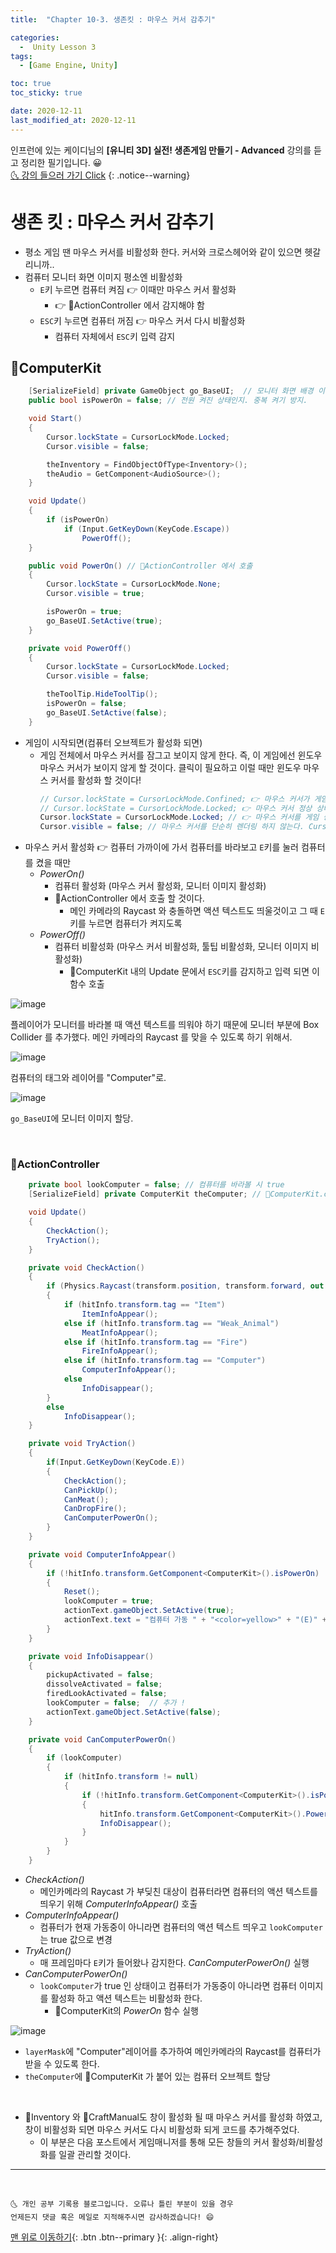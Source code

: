 ```yaml
---
title:  "Chapter 10-3. 생존킷 : 마우스 커서 감추기" 

categories:
  -  Unity Lesson 3 
tags:
  - [Game Engine, Unity]

toc: true
toc_sticky: true

date: 2020-12-11
last_modified_at: 2020-12-11
---
```


인프런에 있는 케이디님의 **[유니티 3D] 실전! 생존게임 만들기 - Advanced** 강의를 듣고 정리한 필기입니다. 😀  
[🌜 강의 들으러 가기 Click](https://www.inflearn.com/course/unity-2#)
{: .notice--warning}


# 생존 킷 : 마우스 커서 감추기

- 평소 게임 땐 마우스 커서를 비활성화 한다. 커서와 크로스헤어와 같이 있으면 헷갈리니까..
- 컴퓨터 모니터 화면 이미지 평소엔 비활성화
  - `E`키 누르면 컴퓨터 켜짐 👉 이때만 마우스 커서 활성화
    - 👉 📜ActionController 에서 감지해야 함
  - `ESC`키 누르면 컴퓨터 꺼짐 👉 마우스 커서 다시 비활성화
    - 컴퓨터 자체에서 `ESC`키 입력 감지


## 📜ComputerKit

```c#
    [SerializeField] private GameObject go_BaseUI;  // 모니터 화면 배경 이미지UI
    public bool isPowerOn = false; // 전원 켜진 상태인지. 중복 켜기 방지.

    void Start()
    {
        Cursor.lockState = CursorLockMode.Locked; 
        Cursor.visible = false; 

        theInventory = FindObjectOfType<Inventory>();
        theAudio = GetComponent<AudioSource>();
    }

    void Update()
    {
        if (isPowerOn)
            if (Input.GetKeyDown(KeyCode.Escape))
                PowerOff();
    }

    public void PowerOn() // 📜ActionController 에서 호출
    {
        Cursor.lockState = CursorLockMode.None;
        Cursor.visible = true; 

        isPowerOn = true;
        go_BaseUI.SetActive(true);
    }

    private void PowerOff()
    {
        Cursor.lockState = CursorLockMode.Locked;
        Cursor.visible = false;

        theToolTip.HideToolTip();
        isPowerOn = false;
        go_BaseUI.SetActive(false);
    }
```

- 게임이 시작되면(컴퓨터 오브젝트가 활성화 되면)
  - 게임 전체에서 마우스 커서를 잠그고 보이지 않게 한다. 즉, 이 게임에선 윈도우 마우스 커서가 보이지 않게 할 것이다. 클릭이 필요하고 이럴 때만 윈도우 마우스 커서를 활성화 할 것이다! 
    ```c#
    // Cursor.lockState = CursorLockMode.Confined; 👉 마우스 커서가 게임의 창 밖으로 이탈되지 않도록 함.
    // Cursor.lockState = CursorLockMode.Locked; 👉 마우스 커서 정상 상태. 게임 중에 마우스 커서가 보임.
    Cursor.lockState = CursorLockMode.Locked; // 👉 마우스 커서를 게임 중앙 좌표에 고정시키고 잠궈버린다. 렌더링도 하지 않게 한다.
    Cursor.visible = false; // 마우스 커서를 단순히 렌더링 하지 않는다. CursorLockMode.Locked 에서도 렌더링 안하게 해주지만  보통 같이 쓴다고 한다.
    ```
- 마우스 커서 활성화 👉 컴퓨터 가까이에 가서 컴퓨터를 바라보고 `E`키를 눌러 컴퓨터를 켰을 때만
  - *PowerOn()*
    - 컴퓨터 활성화 (마우스 커서 활성화, 모니터 이미지 활성화)
    - 📜ActionController 에서 호출 할 것이다.
      - 메인 카메라의 Raycast 와 충돌하면 액션 텍스트도 띄울것이고 그 때 `E`키를 누르면 컴퓨터가 켜지도록
  - *PowerOff()*
    - 컴퓨터 비활성화 (마우스 커서 비활성화, 툴팁 비활성화, 모니터 이미지 비활성화)
      - 📜ComputerKit 내의 Update 문에서 `ESC`키를 감지하고 입력 되면 이 함수 호출


![image](https://user-images.githubusercontent.com/42318591/101862033-cf1f0200-3bb4-11eb-96c9-c4f061226f51.png)

플레이어가 모니터를 바라볼 때 액션 텍스트를 띄워야 하기 때문에 모니터 부분에 Box Collider 를 추가했다. 메인 카메라의 Raycast 를 맞을 수 있도록 하기 위해서.

![image](https://user-images.githubusercontent.com/42318591/101861618-cda10a00-3bb3-11eb-83fa-2c687bf0a738.png)

컴퓨터의 태그와 레이어를 "Computer"로.

![image](https://user-images.githubusercontent.com/42318591/101861759-338d9180-3bb4-11eb-9df3-6b3efc05f7ad.png)

`go_BaseUI`에 모니터 이미지 할당.

<br>

### 📜ActionController

```c#
    private bool lookComputer = false; // 컴퓨터를 바라볼 시 true
    [SerializeField] private ComputerKit theComputer; // 📜ComputerKit.cs

    void Update()
    {
        CheckAction();
        TryAction();
    }

    private void CheckAction()
    {
        if (Physics.Raycast(transform.position, transform.forward, out hitInfo, range, layerMask))
        {
            if (hitInfo.transform.tag == "Item")
                ItemInfoAppear();
            else if (hitInfo.transform.tag == "Weak_Animal")
                MeatInfoAppear();
            else if (hitInfo.transform.tag == "Fire")
                FireInfoAppear();
            else if (hitInfo.transform.tag == "Computer")
                ComputerInfoAppear();
            else
                InfoDisappear();
        }
        else
            InfoDisappear();
    }

    private void TryAction()
    {
        if(Input.GetKeyDown(KeyCode.E))
        {
            CheckAction();
            CanPickUp();
            CanMeat();
            CanDropFire();
            CanComputerPowerOn();
        }
    }

    private void ComputerInfoAppear()
    {
        if (!hitInfo.transform.GetComponent<ComputerKit>().isPowerOn)
        {
            Reset();
            lookComputer = true;
            actionText.gameObject.SetActive(true);
            actionText.text = "컴퓨터 가동 " + "<color=yellow>" + "(E)" + "</color>";
        }
    }

    private void InfoDisappear()
    {
        pickupActivated = false;
        dissolveActivated = false;
        firedLookActivated = false;
        lookComputer = false;  // 추가 !
        actionText.gameObject.SetActive(false);
    }

    private void CanComputerPowerOn()
    {
        if (lookComputer)
        {
            if (hitInfo.transform != null)
            {
                if (!hitInfo.transform.GetComponent<ComputerKit>().isPowerOn)
                {
                    hitInfo.transform.GetComponent<ComputerKit>().PowerOn();
                    InfoDisappear();
                }
            }
        }
    }
```

- *CheckAction()*
  - 메인카메라의 Raycast 가 부딪친 대상이 컴퓨터라면 컴퓨터의 액션 텍스트를 띄우기 위해 *ComputerInfoAppear()* 호출
- *ComputerInfoAppear()*
  - 컴퓨터가 현재 가동중이 아니라면 컴퓨터의 액션 텍스트 띄우고 `lookComputer`는 true 값으로 변경
- *TryAction()*
  - 매 프레임마다 `E`키가 들어왔나 감지한다. *CanComputerPowerOn()* 실행
- *CanComputerPowerOn()*
  - `lookComputer`가 true 인 상태이고 컴퓨터가 가동중이 아니라면 컴퓨터 이미지를 활성화 하고 액션 텍스트는 비활성화 한다.
    - 📜ComputerKit의 *PowerOn* 함수 실행

![image](https://user-images.githubusercontent.com/42318591/101861792-47d18e80-3bb4-11eb-88b8-5c72e0ff0669.png)

- `layerMask`에 "Computer"레이어를 추가하여 메인카메라의 Raycast를 컴퓨터가 받을 수 있도록 한다.
- `theComputer`에 📜ComputerKit 가 붙어 있는 컴퓨터 오브젝트 할당

<br>

- 📜Inventory 와 📜CraftManual도 창이 활성화 될 때 마우스 커서를 활성화 하였고, 창이 비활성화 되면 마우스 커서도 다시 비활성화 되게 코드를 추가해주었다.
  - 이 부분은 다음 포스트에서 게임매니저를 통해 모든 창들의 커서 활성화/비활성화를 일괄 관리할 것이다.


***
<br>

    🌜 개인 공부 기록용 블로그입니다. 오류나 틀린 부분이 있을 경우 
    언제든지 댓글 혹은 메일로 지적해주시면 감사하겠습니다! 😄

[맨 위로 이동하기](#){: .btn .btn--primary }{: .align-right}